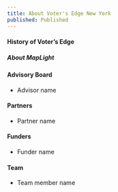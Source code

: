 ```yaml
---
title: About Voter's Edge New York
published: Published
---
```


#### History of Voter’s Edge

##### About MapLight


#### Advisory Board

* Advisor name

#### Partners

* Partner name

#### Funders

* Funder name


#### Team

* Team member name

